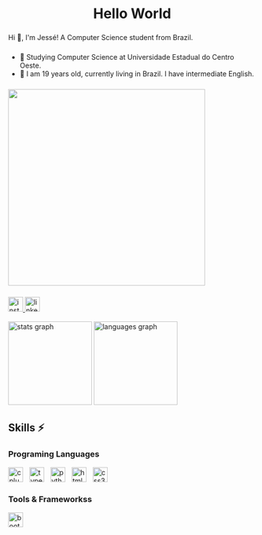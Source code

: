 <h1 align="center">Hello World</h1>

###

<p align="left">Hi 👋, I'm Jessé! A Computer Science student from Brazil.</p>

###

* 🌱 Studying Computer Science at Universidade Estadual do Centro Oeste.
* 💬 I am 19 years old, currently living in Brazil. I have intermediate English.

###

<div align="left">
  <img height="400" src="https://i0.wp.com/assets.b9.com.br/wp-content/uploads/2015/09/japaogif4.gif?fit=500%2C288&ssl=1"  />
</div>

###

<div align="left">
  <a href="https://www.instagram.com/jesse.sv?igsh=MXNwaHdzeDg2c2lwYw==" target="_blank">
    <img src="https://img.shields.io/static/v1?message=Instagram&logo=instagram&label=&color=E4405F&logoColor=white&labelColor=&style=for-the-badge" height="30" alt="instagram logo"  />
  </a>
  <a href="https://www.linkedin.com/in/jess%C3%A9-veloso-568a43307?utm_source=share&utm_campaign=share_via&utm_content=profile&utm_medium=android_app" target="_blank">
    <img src="https://img.shields.io/static/v1?message=LinkedIn&logo=linkedin&label=&color=0077B5&logoColor=white&labelColor=&style=for-the-badge" height="30" alt="linkedin logo"  />
  </a>
</div>

<br clear="both">

<div align="left">
  <img src="https://github-readme-stats.vercel.app/api?username=Jesse-SV&hide_title=false&hide_rank=false&show_icons=true&include_all_commits=true&count_private=true&disable_animations=false&theme=tokyonight&locale=en&hide_border=false" height="170" alt="stats graph"  />
  <img src="https://github-readme-stats.vercel.app/api/top-langs?username=Jesse-SV&locale=en&hide_title=false&layout=compact&card_width=320&langs_count=5&theme=tokyonight&hide_border=false" height="170" alt="languages graph"  />
</div>

###
</div>

###

Skills ⚡
---

<h3 align="left">Programing Languages</h3>

<div align="left">
  <img src="https://cdn.jsdelivr.net/gh/devicons/devicon/icons/cplusplus/cplusplus-original.svg" height="30" alt="cplusplus logo"  />
  <img width="5" />
  <img src="https://cdn.jsdelivr.net/gh/devicons/devicon/icons/typescript/typescript-original.svg" height="30" alt="typescript logo"  />
  <img width="5" />
  <img src="https://cdn.jsdelivr.net/gh/devicons/devicon/icons/python/python-original.svg" height="30" alt="python logo"  />
  <img width="5" />
  <img src="https://cdn.jsdelivr.net/gh/devicons/devicon/icons/html5/html5-original.svg" height="30" alt="html5 logo"  />
  <img width="5" />
  <img src="https://cdn.jsdelivr.net/gh/devicons/devicon/icons/css3/css3-original.svg" height="30" alt="css3 logo"  />
  <img width="5" />
</div>

###
<h3 align="left">Tools & Frameworkss</h3>

<div align="left">
  <img src="https://cdn.jsdelivr.net/gh/devicons/devicon/icons/bootstrap/bootstrap-original.svg" height="30" alt="bootstrap logo"  />
  <img width="5" />
</div>
